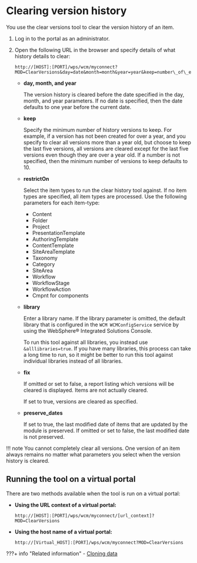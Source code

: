 # Clearing version history

You use the clear versions tool to clear the version history of an item.

1.  Log in to the portal as an administrator.

2.  Open the following URL in the browser and specify details of what history details to clear:

    ```
    http://[HOST]:[PORT]/wps/wcm/myconnect?MOD=ClearVersions&day=date&month=month&year=year&keep=number\_of\_entries&restrictOn=item\_type&library=library\_name&fix=true&preserve_dates=true
    ```

    -   **day, month, and year**

        The version history is cleared before the date specified in the day, month, and year parameters. If no date is specified, then the date defaults to one year before the current date.

    -   **keep**

        Specify the minimum number of history versions to keep. For example, if a version has not been created for over a year, and you specify to clear all versions more than a year old, but choose to keep the last five versions, all versions are cleared except for the last five versions even though they are over a year old. If a number is not specified, then the minimum number of versions to keep defaults to 10.

    -   **restrictOn**

        Select the item types to run the clear history tool against. If no item types are specified, all item types are processed. Use the following parameters for each item-type:

        -   Content
        -   Folder
        -   Project
        -   PresentationTemplate
        -   AuthoringTemplate
        -   ContentTemplate
        -   SiteAreaTemplate
        -   Taxonomy
        -   Category
        -   SiteArea
        -   Workflow
        -   WorkflowStage
        -   WorkflowAction
        -   Cmpnt for components

    -   **library**

        Enter a library name. If the library parameter is omitted, the default library that is configured in the `WCM WCMConfigService` service by using the WebSphere® Integrated Solutions Console.

        To run this tool against all libraries, you instead use `&alllibraries=true`. If you have many libraries, this process can take a long time to run, so it might be better to run this tool against individual libraries instead of all libraries.

    -   **fix**

        If omitted or set to false, a report listing which versions will be cleared is displayed. Items are not actually cleared.

        If set to true, versions are cleared as specified.

    -   **preserve\_dates**

        If set to true, the last modified date of items that are updated by the module is preserved. If omitted or set to false, the last modified date is not preserved.


!!! note
    You cannot completely clear all versions. One version of an item always remains no matter what parameters you select when the version history is cleared.

## Running the tool on a virtual portal

There are two methods available when the tool is run on a virtual portal:

-   **Using the URL context of a virtual portal:**

    ```
    http://[HOST]:[PORT]/wps/wcm/myconnect/[url_context]?MOD=ClearVersions
    ```

-   **Using the host name of a virtual portal:**

    ```
    http://[Virtual_HOST]:[PORT]/wps/wcm/myconnect?MOD=ClearVersions
    ```



???+ info "Related information"
    - [Cloning data](../wcm_adm_tools/wcm_cloning/wcm_cloning_live.md)

